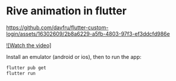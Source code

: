 # Rive animation in flutter

https://github.com/davfru/flutter-custom-login/assets/16302609/2b8a6229-a5fb-4803-97f3-ef3ddcfd986e

[![Watch the video]]([https://www.youtube.com/embed/<VIDEO_ID>](https://github.com/davfru/flutter-custom-login/assets/16302609/2b8a6229-a5fb-4803-97f3-ef3ddcfd986e))

Install an emulator (android or ios), then to run the app:

```bash
flutter pub get
flutter run
```






